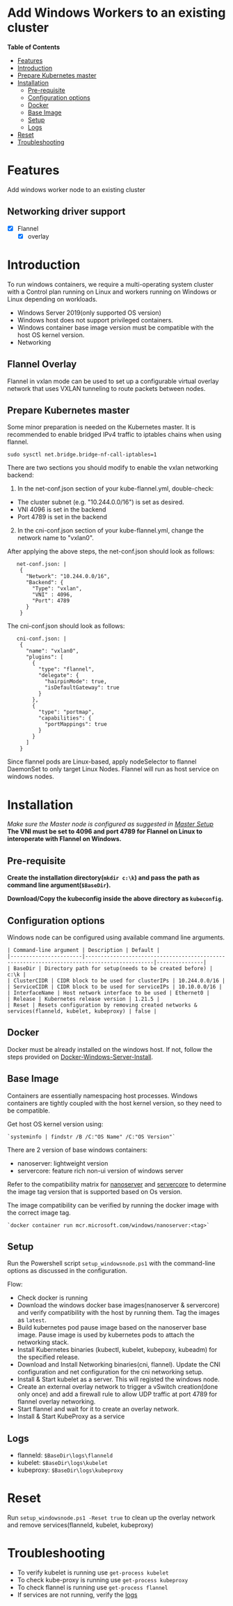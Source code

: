 # Add Windows Workers to an existing cluster


**Table of Contents**
- [Features](#Features)
- [Introduction](#Introduction)
- [Prepare Kubernetes master](#Prepare-Kubernetes-master)
- [Installation](#Installation)
  - [Pre-requisite](#Pre-requisite)
  - [Configuration options](#Configuration-options)
  - [Docker](#Docker)
  - [Base Image](#Base-Image)
  - [Setup](#Setup)
  - [Logs](#Logs)
- [Reset](#reset)
- [Troubleshooting](#troubleshooting)

# Features
Add windows worker node to an existing cluster
## Networking driver support
- [x] Flannel
  - [x] overlay

# Introduction
To run windows containers, we require a multi-operating system cluster with a Control plan running on Linux and workers running on Windows or Linux depending on workloads.
- Windows Server 2019(only supported OS version)
- Windows host does not support privileged containers.
- Windows container base image version must be compatible with the host OS kernel version.
- Networking

## Flannel Overlay

Flannel in vxlan mode can be used to set up a configurable virtual overlay network that uses VXLAN tunneling to route packets between nodes.

## Prepare Kubernetes master
Some minor preparation is needed on the Kubernetes master. It is recommended to enable bridged IPv4 traffic to iptables chains when using flannel.
```
sudo sysctl net.bridge.bridge-nf-call-iptables=1
```
There are two sections you should modify to enable the vxlan networking backend:
1. In the net-conf.json section of your kube-flannel.yml, double-check:
 - The cluster subnet (e.g. "10.244.0.0/16") is set as desired.
 - VNI 4096 is set in the backend
 - Port 4789 is set in the backend
2. In the cni-conf.json section of your kube-flannel.yml, change the network name to "vxlan0".

After applying the above steps, the net-conf.json should look as follows:
```
   net-conf.json: |
    {
      "Network": "10.244.0.0/16",
      "Backend": {
        "Type": "vxlan",
        "VNI" : 4096,
        "Port": 4789
      }
    }
```
 
  The cni-conf.json should look as follows:
```
   cni-conf.json: |
    {
      "name": "vxlan0",
      "plugins": [
        {
          "type": "flannel",
          "delegate": {
            "hairpinMode": true,
            "isDefaultGateway": true
          }
        },
        {
          "type": "portmap",
          "capabilities": {
            "portMappings": true
          }
        }
      ]
    }
```
  Since flannel pods are Linux-based, apply nodeSelector to flannel DaemonSet to only target Linux Nodes. Flannel will run as host service on windows nodes.
  

# Installation
*Make sure the Master node is configured as suggested in [Master Setup](#Prepare-Kubernetes-master)*
**The VNI must be set to 4096 and port 4789 for Flannel on Linux to interoperate with Flannel on Windows.**


## Pre-requisite
**Create the installation directory(`mkdir c:\k`) and pass the path as command line argument(`$BaseDir`).**

**Download/Copy the kubeconfig inside the above directory as `kubeconfig`.**

## Configuration options
Windows node can be configured using available command line arguments.
```
| Command-line argument | Description | Default |
|-----------------------|--------------------------------------------------------------------------------------------|---------------|
| BaseDir | Directory path for setup(needs to be created before) | c:\k |
| ClusterCIDR | CIDR block to be used for clusterIPs | 10.244.0.0/16 |
| ServiceCIDR | CIDR block to be used for serviceIPs | 10.10.0.0/16 |
| InterfaceName | Host network interface to be used | Ethernet0 |
| Release | Kubernetes release version | 1.21.5 |
| Reset | Resets configuration by removing created networks & services(flanneld, kubelet, kubeproxy) | false |
```

## Docker
Docker must be already installed on the windows host. If not, follow the steps provided on [Docker-Windows-Server-Install](https://docs.docker.com/install/windows/docker-ee/).

## Base Image
Containers are essentially namespacing host processes. Windows containers are tightly coupled with the host kernel version, so they need to be compatible.

Get host OS kernel version using: 
```
`systeminfo | findstr /B /C:"OS Name" /C:"OS Version"`
```
There are 2 version of base windows containers:
- nanoserver: lightweight version
- servercore: feature rich non-ui version of windows server

Refer to the compatibility matrix for [nanoserver](https://hub.docker.com/_/microsoft-windows-nanoserver) and [servercore](https://hub.docker.com/_/microsoft-windows-servercore) to determine the image tag version that is supported based on Os version.

The image compatibility can be verified by running the docker image with the correct image tag.
```
`docker container run mcr.microsoft.com/windows/nanoserver:<tag>`
```
## Setup
Run the Powershell script `setup_windowsnode.ps1` with the command-line options as discussed in the configuration.

Flow:
- Check docker is running
- Download the windows docker base images(nanoserver & servercore) and verify compatibility with the host by running them. Tag the images as `latest`.
- Build kubernetes pod pause image based on the nanoserver base image. Pause image is used by kubernetes pods to attach the networking stack.
- Install Kubernetes binaries (kubectl, kubelet, kubepoxy, kubeadm) for the specified release.
- Download and Install Networking binaries(cni, flannel). Update the CNI configuration and net configuration for the cni networking setup.
- Install & Start kubelet as a server. This will registed the windows node.
- Create an external overlay network to trigger a vSwitch creation(done only once) and add a firewall rule to allow UDP traffic at port 4789 for flannel overlay networking.
- Start flannel and wait for it to create an overlay network.
- Install & Start KubeProxy as a service

## Logs
- flanneld: `$BaseDir\logs\flanneld`
- kubelet: `$BaseDir\logs\kubelet`
- kubeproxy: `$BaseDir\logs\kubeproxy`

# Reset
Run `setup_windowsnode.ps1 -Reset true` to clean up the overlay network and remove services(flanneld, kubelet, kubeproxy)

# Troubleshooting
- To verify kubelet is running use `get-process kubelet`
- To check kube-proxy is running use `get-process kubeproxy`
- To check flannel is running use `get-process flannel`
- If services are not running, verify the [logs](#Logs)
